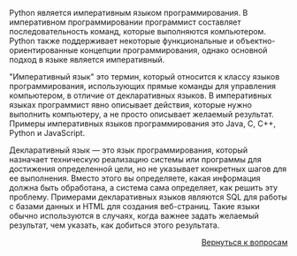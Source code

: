 Python является императивным языком программирования. В императивном программировании программист составляет
последовательность команд, которые выполняются компьютером. Python также поддерживает некоторые функциональные и
объектно-ориентированные концепции программирования, однако основной подход в языке является императивный.

"Императивный язык" это термин, который относится к классу языков программирования, использующих прямые команды для
управления компьютером, в отличие от декларативных языков. В императивных языках программист явно описывает действия,
которые нужно выполнить компьютеру, а не просто описывает желаемый результат. Примеры императивных языков
программирования это Java, C, C++, Python и JavaScript.

Декларативный язык — это язык программирования, который назначает техническую реализацию системы или программы для
достижения определенной цели, но не указывает конкретных шагов для ее выполнения. Вместо этого вы определяете, какая
информация должна быть обработана, а система сама определяет, как решить эту проблему. Примерами декларативных языков
являются SQL для работы с базами данных и HTML для создания веб-страниц. Такие языки обычно используются в случаях,
когда важнее задать желаемый результат, чем указать, как добиться этого результата.

<div align="right">

[Вернуться к вопросам](../Вопросы.md)

</div>
